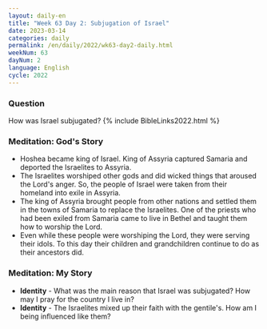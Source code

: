 ```yaml
---
layout: daily-en
title: "Week 63 Day 2: Subjugation of Israel"
date: 2023-03-14
categories: daily
permalink: /en/daily/2022/wk63-day2-daily.html
weekNum: 63
dayNum: 2
language: English
cycle: 2022
---
```


### Question

How was Israel subjugated?
{% include BibleLinks2022.html %}

### Meditation: God's Story

- Hoshea became king of Israel. King of Assyria captured Samaria and deported the Israelites to Assyria.
- The Israelites worshiped other gods and did wicked things that aroused the Lord's anger. So, the people of Israel were taken from their homeland into exile in Assyria.
- The king of Assyria brought people from other nations and settled them in the towns of Samaria to replace the Israelites. One of the priests who had been exiled from Samaria came to live in Bethel and taught them how to worship the Lord.
- Even while these people were worshiping the Lord, they were serving their idols. To this day their children and grandchildren continue to do as their ancestors did.

### Meditation: My Story

- **Identity** - What was the main reason that Israel was subjugated? How may I pray for the country I live in?
- **Identity** - The Israelites mixed up their faith with the gentile's. How am I being influenced like them?
